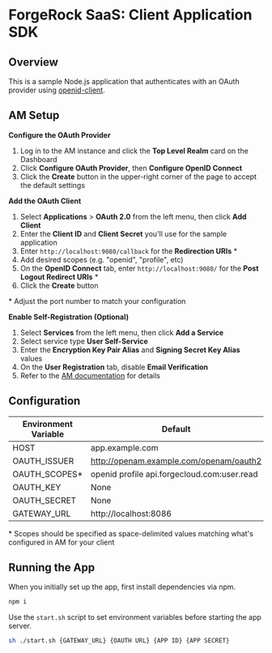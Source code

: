 # ForgeRock SaaS: Client Application SDK

## Overview

This is a sample Node.js application that authenticates with an OAuth provider using [openid-client](https://www.npmjs.com/package/openid-client).

## AM Setup

**Configure the OAuth Provider**

1.  Log in to the AM instance and click the **Top Level Realm** card on the Dashboard
1.  Click **Configure OAuth Provider**, then **Configure OpenID Connect**
1.  Click the **Create** button in the upper-right corner of the page to accept the default settings

**Add the OAuth Client**

1.  Select **Applications** > **OAuth 2.0** from the left menu, then click **Add Client**
1.  Enter the **Client ID** and **Client Secret** you'll use for the sample application
1.  Enter `http://localhost:9080/callback` for the **Redirection URIs** \*
1.  Add desired scopes (e.g. "openid", "profile", etc)
1.  On the **OpenID Connect** tab, enter `http://localhost:9080/` for the **Post Logout Redirect URIs** \*
1.  Click the **Create** button

\* Adjust the port number to match your configuration

**Enable Self-Registration (Optional)**

1.  Select **Services** from the left menu, then click **Add a Service**
1.  Select service type **User Self-Service**
1.  Enter the **Encryption Key Pair Alias** and **Signing Secret Key Alias** values
1.  On the **User Registration** tab, disable **Email Verification**
1.  Refer to the [AM documentation](https://ea.forgerock.com/docs/am/user-self-service-guide/index.html#chap-uss-implementation) for details

## Configuration

| Environment Variable | Default                                     |
| -------------------- | ------------------------------------------- |
| HOST                 | app.example.com                             |
| OAUTH_ISSUER         | http://openam.example.com/openam/oauth2     |
| OAUTH_SCOPES\*       | openid profile api.forgecloud.com:user.read |
| OAUTH_KEY            | None                                        |
| OAUTH_SECRET         | None                                        |
| GATEWAY_URL          | http://localhost:8086                       |

\* Scopes should be specified as space-delimited values matching what's configured in AM for your client

## Running the App

When you initially set up the app, first install dependencies via npm.

```bash
npm i
```

Use the `start.sh` script to set environment variables before starting the app server.

```bash
sh ./start.sh {GATEWAY_URL} {OAUTH URL} {APP ID} {APP SECRET}
```
